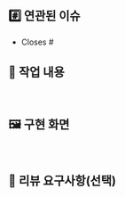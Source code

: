 ## #️⃣ 연관된 이슈

- Closes #

## 📝 작업 내용

<br />
<!-- 이번 PR에서 작업한 내용을 간략히 설명해주세요(이미지 첨부 가능) -->

## 🖼️ 구현 화면

<br />
<!-- 애니메이션이 있다면 gif나 영상 첨부 해주세요  -->

## 💬 리뷰 요구사항(선택)

<br />
<!-- 리뷰어가 특별히 봐주었으면 하는 부분이 있다면 작성해주세요 -->
